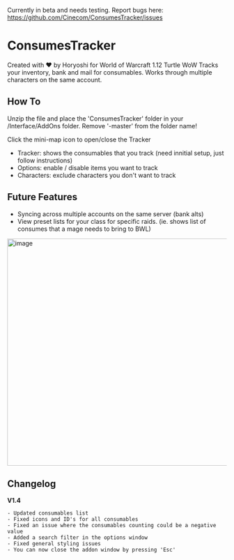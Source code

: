 Currently in beta and needs testing. Report bugs here: https://github.com/Cinecom/ConsumesTracker/issues

# ConsumesTracker
Created with ♥ by Horyoshi for World of Warcraft 1.12 Turtle WoW
Tracks your inventory, bank and mail for consumables. Works through multiple characters on the same account.

## How To

Unzip the file and place the 'ConsumesTracker' folder in your /Interface/AddOns folder. Remove '-master' from the folder name!

Click the mini-map icon to open/close the Tracker
- Tracker: shows the consumables that you track (need innitial setup, just follow instructions)
- Options: enable / disable items you want to track
- Characters: exclude characters you don't want to track

## Future Features

- Syncing across multiple accounts on the same server (bank alts)
- View preset lists for your class for specific raids. (ie. shows list of consumes that a mage needs to bring to BWL)

<img width="521" alt="image" src="https://github.com/user-attachments/assets/6079b4f4-b286-4fde-b235-27eaf3fda764">

## Changelog

**V1.4**
```
- Updated consumables list
- Fixed icons and ID's for all consumables
- Fixed an issue where the consumables counting could be a negative value
- Added a search filter in the options window
- Fixed general styling issues
- You can now close the addon window by pressing 'Esc'
```
